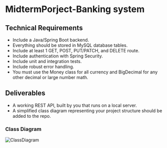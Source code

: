 # MidtermPorject-Banking system
## Technical Requirements
- Include a Java/Spring Boot backend.
- Everything should be stored in MySQL database tables.
- Include at least 1 GET, POST, PUT/PATCH, and DELETE route.
- Include authentication with Spring Security.
- Include unit and integration tests.
- Include robust error handling.
- You must use the Money class for all currency and BigDecimal for any other decimal or large number math.

## Deliverables
- A working REST API, built by you that runs on a local server.
- A simplified class diagram representing your project structure should be added to the repo.

### Class Diagram
<img src="C:\Users\maria.de.la.rosa\OneDrive - Accenture\Desktop\Classdiagram.png.png" alt="ClassDiagram"/>
